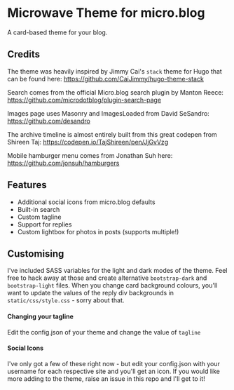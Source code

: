 
# Microwave Theme for micro.blog
A card-based theme for your blog.

## Credits
The theme was heavily inspired by Jimmy Cai's `stack` theme for Hugo that can be found here: https://github.com/CaiJimmy/hugo-theme-stack

Search comes from the official Micro.blog search plugin by Manton Reece: https://github.com/microdotblog/plugin-search-page

Images page uses Masonry and ImagesLoaded from David SeSandro: https://github.com/desandro

The archive timeline is almost entirely built from this great codepen from Shireen Taj: https://codepen.io/TajShireen/pen/JjGvVzg

Mobile hamburger menu comes from Jonathan Suh here: https://github.com/jonsuh/hamburgers

## Features
* Additional social icons from micro.blog defaults
* Built-in search
* Custom tagline
* Support for replies
* Custom lightbox for photos in posts (supports multiple!)

## Customising
I've included SASS variables for the light and dark modes of the theme. Feel free to hack away at those and create alternative `bootstrap-dark` and `bootstrap-light` files. When you change card background colours, you'll want to update the values of the reply div backgrounds in `static/css/style.css` - sorry about that.

#### Changing your tagline
Edit the config.json of your theme and change the value of `tagline`

#### Social Icons
I've only got a few of these right now - but edit your config.json with your username for each respective site and you'll get an icon. If you would like more adding to the theme, raise an issue in this repo and I'll get to it!